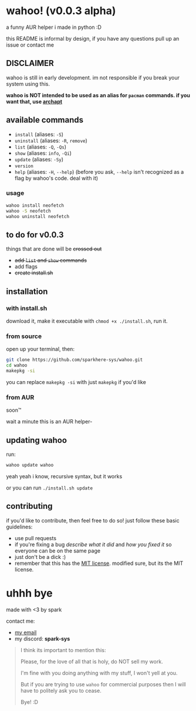 # wahoo! (v0.0.3 alpha)
a funny AUR helper i made in python :D

this README is informal by design, if you have any questions pull up an issue or contact me

## DISCLAIMER
wahoo is still in early development. im not responsible if you break your system using this.

**wahoo is NOT intended to be used as an alias for `pacman` commands. if you want that, use [archapt](https://github.com/sparkhere-sys/archapt/)**

## available commands
- `install` (aliases: `-S`)
- `uninstall` (aliases: `-R`, `remove`)
- `list` (aliases: `-Q`, `-Qs`)
- `show` (aliases: `info`, `-Qi`)
- `update` (aliases: `-Sy`)
- `version`
- `help` (aliases: `-H`, `--help`) (before you ask, `--help` isn't recognized as a flag by wahoo's code. deal with it)

### usage
```bash
wahoo install neofetch
wahoo -S neofetch
wahoo uninstall neofetch
```

## to do for v0.0.3
things that are done will be ~~crossed out~~

- ~~add `list` and `show` commands~~
- add flags
- ~~create install.sh~~

## installation
### with install.sh
download it, make it executable with `chmod +x ./install.sh`, run it.

### from source
open up your terminal, then:
```bash
git clone https://github.com/sparkhere-sys/wahoo.git
cd wahoo
makepkg -si
```
you can replace `makepkg -si` with just `makepkg` if you'd like

### from AUR
soon™️

wait a minute this is an AUR helper-

## updating wahoo
run:
```bash
wahoo update wahoo
```
yeah yeah i know, recursive syntax, but it works

or you can run `./install.sh update`

## contributing
if you'd like to contribute, then feel free to do so!
just follow these basic guidelines:

- use pull requests
- if you're fixing a bug *describe what it did* and *how you fixed it* so everyone can be on the same page
- just don't be a dick :)
- remember that this has the [MIT license](https://github.com/sparkhere-sys/wahoo/blob/main/LICENSE). modified sure, but its the MIT license.

# uhhh bye
made with <3 by spark

contact me:

- [my email](mailto:spark-aur@proton.me)
- my discord: **spark-sys**

> I think its important to mention this:
> 
> Please, for the love of all that is holy, do NOT sell my work.
> 
> I'm fine with you doing anything with my stuff, I won't yell at you.
> 
> But if you are trying to use `wahoo` for commercial purposes then I will have to politely ask you to cease.
> 
> Bye! :D
